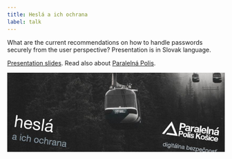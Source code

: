 ```yaml
---
title: Heslá a ich ochrana
label: talk
---
```


What are the current recommendations on how to handle passwords securely from the user perspective? Presentation is in Slovak language.

[Presentation slides](https://docs.google.com/presentation/d/18a_c3XuInO9LK6_IGx1Vnst8qu5KF6pw2S3oPNKryZ4). Read also about [Paralelná Polis](https://www.paralelnapoliskosice.sk/).

![](/images/ppke-talk.jpg)
